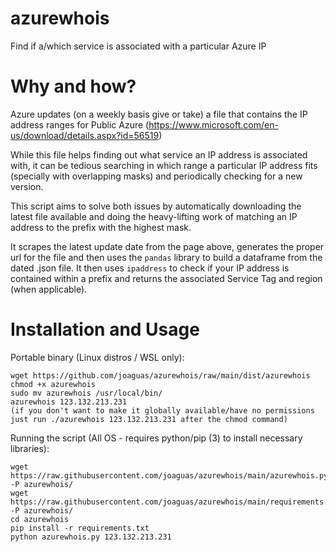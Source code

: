 # azurewhois
Find if a/which service is associated with a particular Azure IP

# Why and how?

Azure updates (on a weekly basis give or take) a file that contains the IP address ranges for Public Azure (https://www.microsoft.com/en-us/download/details.aspx?id=56519)

While this file helps finding out what service an IP address is associated with, it can be tedious searching in which range a particular IP address fits (specially with overlapping masks) and periodically checking for a new version.

This script aims to solve both issues by automatically downloading the latest file available and doing the heavy-lifting work of matching an IP address to the prefix with the highest mask.

It scrapes the latest update date from the page above, generates the proper url for the file and then uses the `pandas` library to build a dataframe from the dated .json file. It then uses `ipaddress` to check if your IP address is contained within a prefix and returns the associated Service Tag and region (when applicable).

# Installation and Usage

Portable binary (Linux distros / WSL only):
```
wget https://github.com/joaguas/azurewhois/raw/main/dist/azurewhois
chmod +x azurewhois
sudo mv azurewhois /usr/local/bin/
azurewhois 123.132.213.231
(if you don't want to make it globally available/have no permissions just run ./azurewhois 123.132.213.231 after the chmod command)
```

Running the script (All OS - requires python/pip (3) to install necessary libraries):
```
wget https://raw.githubusercontent.com/joaguas/azurewhois/main/azurewhois.py -P azurewhois/
wget https://raw.githubusercontent.com/joaguas/azurewhois/main/requirements.txt -P azurewhois/
cd azurewhois
pip install -r requirements.txt
python azurewhois.py 123.132.213.231
```

